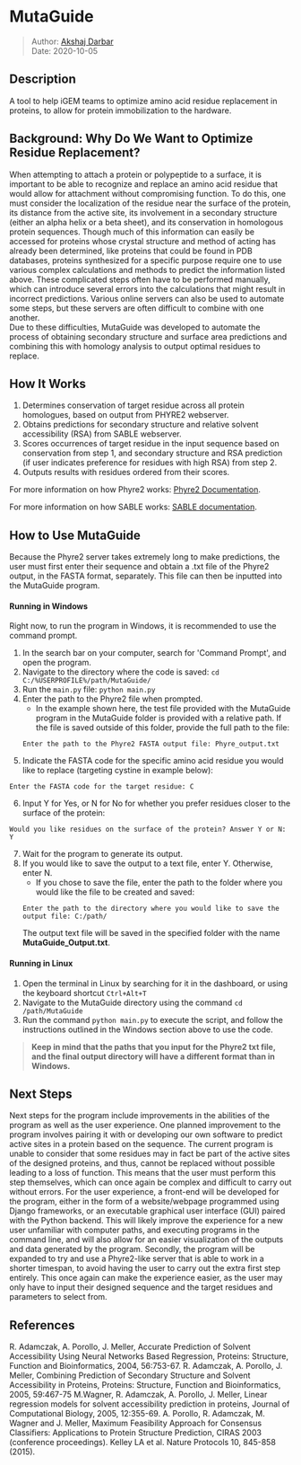 # MutaGuide
> Author: [Akshaj Darbar](https://www.linkedin.com/in/akshaj-darbar)\
Date: 2020-10-05
## Description
A tool to help iGEM teams to optimize amino acid residue replacement in proteins, to allow for protein immobilization to the hardware.
## Background: Why Do We Want to Optimize Residue Replacement?
When attempting to attach a protein or polypeptide to a surface, it is important to be able to recognize and replace an amino acid residue that would allow for attachment without compromising function. To do this, one must consider the localization of the residue near the surface of the protein, its distance from the active site, its involvement in a secondary structure (either an alpha helix or a beta sheet), and its conservation in homologous protein sequences. Though much of this information can easily be accessed for proteins whose crystal structure and method of acting has already been determined, like proteins that could be found in PDB databases, proteins synthesized for a specific purpose require one to use various complex calculations and methods to predict the information listed above. These complicated steps often have to be performed manually, which can introduce several errors into the calculations that might result in incorrect predictions. Various online servers can also be used to automate some steps, but these servers are often difficult to combine with one another.  
Due to these difficulties, MutaGuide was developed to automate the process of obtaining secondary structure and surface area predictions and combining this with homology analysis to output optimal residues to replace.
## How It Works
1. Determines conservation of target residue across all protein homologues, based on output from PHYRE2 webserver.
2. Obtains predictions for secondary structure and relative solvent accessibility (RSA) from SABLE webserver.
3. Scores occurrences of target residue in the input sequence based on conservation from step 1, and secondary structure and RSA prediction (if user indicates preference for residues with high RSA) from step 2.
4. Outputs results with residues ordered from their scores.

For more information on how Phyre2 works: [Phyre2 Documentation](https://www.nature.com/articles/nprot.2015.053).

For more information on how SABLE works: [SABLE documentation](http://sable.cchmc.org/sable_doc.html).

## How to Use MutaGuide
Because the Phyre2 server takes extremely long to make predictions, the user must first enter their sequence and obtain a .txt file of the Phyre2 output, in the FASTA format, separately. This file can then be inputted into the MutaGuide program.
#### Running in Windows
Right now, to run the program in Windows, it is recommended to use the command prompt.
1. In the search bar on your computer, search for 'Command Prompt', and open the program.
2. Navigate to the directory where the code is saved: `cd C:/%USERPROFILE%/path/MutaGuide/`
3. Run the `main.py` file: `python main.py`
4. Enter the path to the Phyre2 file when prompted.
   - In the example shown here, the test file provided with the MutaGuide program in the MutaGuide folder is provided with a relative path. If the file is saved outside of this    folder, provide the full path to the file:
   ```
   Enter the path to the Phyre2 FASTA output file: Phyre_output.txt
   ```
5. Indicate the FASTA code for the specific amino acid residue you would like to replace (targeting cystine in example below):
```
Enter the FASTA code for the target residue: C
```
6. Input Y for Yes, or N for No for whether you prefer residues closer to the surface of the protein:
```
Would you like residues on the surface of the protein? Answer Y or N: Y
```
7. Wait for the program to generate its output.
8. If you would like to save the output to a text file, enter Y. Otherwise, enter N.
   - If you chose to save the file, enter the path to the folder where you would like the file to be created and saved:
   ```
   Enter the path to the directory where you would like to save the output file: C:/path/
   ```
   The output text file will be saved in the specified folder with the name <b>MutaGuide_Output.txt</b>.
#### Running in Linux
1. Open the terminal in Linux by searching for it in the dashboard, or using the keyboard shortcut `Ctrl+Alt+T`
2. Navigate to the MutaGuide directory using the command `cd /path/MutaGuide`
3. Run the command `python main.py` to execute the script, and follow the instructions outlined in the Windows section above to use the code. 
> <b>Keep in mind that the paths that you input for the Phyre2 txt file, and the final output directory will have a different format than in Windows.</b>
## Next Steps
Next steps for the program include improvements in the abilities of the program as well as the user experience. One planned improvement to the program involves pairing it with or developing our own software to predict active sites in a protein based on the sequence. The current program is unable to consider that some residues may in fact be part of the active sites of the designed proteins, and thus, cannot be replaced without possible leading to a loss of function. This means that the user must perform this step themselves, which can once again be complex and difficult to carry out without errors.
For the user experience, a front-end will be developed for the program, either in the form of a website/webpage programmed using Django frameworks, or an executable graphical user interface (GUI) paired with the Python backend. This will likely improve the experience for a new user unfamiliar with computer paths, and executing programs in the command line, and will also allow for an easier visualization of the outputs and data generated by the program. Secondly, the program will be expanded to try and use a Phyre2-like server that is able to work in a shorter timespan, to avoid having the user to carry out the extra first step entirely. This once again can make the experience easier, as the user may only have to input their designed sequence and the target residues and parameters to select from.
## References
R. Adamczak, A. Porollo, J. Meller, Accurate Prediction of Solvent Accessibility Using Neural Networks Based Regression, Proteins: Structure, Function and Bioinformatics, 2004, 56:753-67.
R. Adamczak, A. Porollo, J. Meller, Combining Prediction of Secondary Structure and Solvent Accessibility in Proteins, Proteins: Structure, Function and Bioinformatics, 2005, 59:467-75
M.Wagner, R. Adamczak, A. Porollo, J. Meller, Linear regression models for solvent accessibility prediction in proteins, Journal of Computational Biology, 2005, 12:355-69.
A. Porollo, R. Adamczak, M. Wagner and J. Meller, Maximum Feasibility Approach for Consensus Classifiers: Applications to Protein Structure Prediction, CIRAS 2003 (conference proceedings).
Kelley LA et al. Nature Protocols 10, 845-858 (2015).
